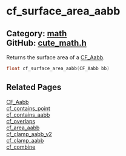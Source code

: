 [//]: # (This file is automatically generated by Cute Framework's docs parser.)
[//]: # (Do not edit this file by hand!)
[//]: # (See: https://github.com/RandyGaul/cute_framework/blob/master/samples/docs_parser.cpp)
[](../header.md ':include')

# cf_surface_area_aabb

Category: [math](/api_reference?id=math)  
GitHub: [cute_math.h](https://github.com/RandyGaul/cute_framework/blob/master/include/cute_math.h)  
---

Returns the surface area of a [CF_Aabb](/math/cf_aabb.md).

```cpp
float cf_surface_area_aabb(CF_Aabb bb)
```

## Related Pages

[CF_Aabb](/math/cf_aabb.md)  
[cf_contains_point](/math/cf_contains_point.md)  
[cf_contains_aabb](/math/cf_contains_aabb.md)  
[cf_overlaps](/math/cf_overlaps.md)  
[cf_area_aabb](/math/cf_area_aabb.md)  
[cf_clamp_aabb_v2](/math/cf_clamp_aabb_v2.md)  
[cf_clamp_aabb](/math/cf_clamp_aabb.md)  
[cf_combine](/math/cf_combine.md)  
